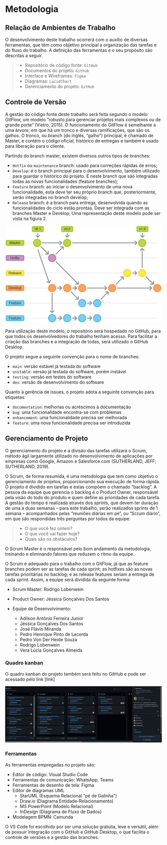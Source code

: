 
# Metodologia

## Relação de Ambientes de Trabalho

O desenvolvimento deste trabalho ocorrerá com o auxílio de diversas ferramentas, que têm como objetivo principal a organização das tarefas e do fluxo do trabalho. A definição das ferramentas e o seu propósito são descritas a seguir.

>* Repositório de código fonte: `GitHub`
>* Documentos do projeto: `Github`
>* Interface e Wireframes: `Figma`
>* Diagramas: `LucidChart`
>* Gerenciamento do projeto: `GitHub`


## Controle de Versão

A gestão do código fonte deste trabalho será feita segundo o modelo GitFlow, um modelo “robusto para gerenciar projetos mais complexos ou de grande porte” (Vietro, 2015). O funcionamento do GitFlow é semelhante a uma árvore, em que há um tronco e diversas ramificações, que são os galhos. O tronco, ou branch (do inglês, “galho”) principal, é chamado de Master, e contém o código oficial, histórico de entregas e também é usado para liberação para o cliente.

Partindo do branch master, existem diversos outros tipos de branches:

- `Hotfix` ou `maintenance` branch: usado para correções rápidas de erros;
- `Develop`: é o branch principal para o desenvolvimento, também utilizado para guardar o histórico do projeto. É neste branch que são integradas todas as novas funcionalidades (feature branches);
- `Feature` branch: ao iniciar o desenvolvimento de uma nova funcionalidade, esta deve ter seu próprio branch que, posteriormente, serão integradas no branch develop;
- `Release` branch: é a branch para entrega, desenvolvida quando as funcionalidades do ciclo estão prontas. Deve ser integrada com as branches Master e Develop;
Uma representação deste modelo pode ser vista na figura 2.

![Figura 2 – Fluxo de trabalho do modelo GitFlow (Vietro, 2015)](img/Gitflow.png)


Para utilização deste modelo, o repositório será hospedado no GitHub, para que todos os desenvolvedores do trabalho tenham acesso. Para facilitar a criação das branches e a integração de todas, será utilizado o GitHub Desktop.

O projeto segue a seguinte convenção para o nome de branches:

- `main`: versão estável já testada do software
- `unstable`: versão já testada do software, porém instável
- `testing`: versão em testes do software
- `dev`: versão de desenvolvimento do software

Quanto à gerência de issues, o projeto adota a seguinte convenção para
etiquetas:

- `documentation`: melhorias ou acréscimos à documentação
- `bug`: uma funcionalidade encontra-se com problemas
- `enhancement`: uma funcionalidade precisa ser melhorada
- `feature`: uma nova funcionalidade precisa ser introduzida

## Gerenciamento de Projeto

O gerenciamento do projeto e a divisão das tarefas utilizará o Scrum, método ágil largamente utilizado no desenvolvimento de aplicações por empresas como Google, Amazon e Salesforce.com (SUTHERLAND, JEFF; SUTHERLAND, 2019). 

O Scrum, de forma resumida, é uma metodologia que tem como objetivo o gerenciamento de projetos, proporcionando sua execução de forma rápida. O projeto é dividido em tarefas e estas compõem o chamado “backlog”. A pessoa da equipe que gerencia o backlog é o Product Owner, responsável pela visão do todo do produto e quem define as prioridades de cada tarefa. A gestão do tempo é realizada através dos sprints, que devem ter duração de uma a duas semanas – para este trabalho, serão realizados sprints de 1 semana – acompanhados pelas “reuniões diárias em pé”, ou “Scrum diário”, em que são respondidas três perguntas por todos da equipe:

>*	O que você fez ontem?
>*	O que você vai fazer hoje?
>*	Quais são os obstáculos?

O Scrum Master é o responsável pelo bom andamento da metodologia, treinando e eliminando fatores que reduzem o ritmo da equipe.

O Scrum é adequado para o trabalho com o GitFlow, já que as feature branches podem ser as tarefas de cada sprint; as hotfixes são as novas tarefas prioritárias no backlog; e as release features seriam a entrega de cada sprint.
Assim, a equipe será dividida da seguinte forma:

* Scrum Master: Rodrigo Lobenwein
* Product Owner: Jéssica Gonçalves Dos Santos

* Equipe de Desenvolvimento: 
    * Adilson Antônio Ferreira Junior
    * Jéssica Gonçalves Dos Santos
    * José Flávio Miranda 
    * Pedro Henrique Pinto de Lacerda
    * Pedro Von Der Heide Souza
    * Rodrigo Lobenwein
    * Vera Lúcia Gonçalves Almeida

### Quadro kanban

O quadro kanban do projeto também será feito no GitHub e pode ser acessado pelo link [link]

![Quadro Kanban](img/kanban.jpg)

### Ferramentas

As ferramentas empregadas no projeto são:

- Editor de código: Visual Studio Code
- Ferramentas de comunicação: WhatsApp, Teams
- Ferramentas de desenho de tela: Figma
- Editor de diagramas UML
    * StarUML (Esquema Relacional "pé de Galinha")
    * Draw.io (Diagrama Entidade-Relacionamento)
    * MS PowerPoint (Modelo Relacional)
    * InDesign (Diagrama de Fluxo de Dados)
- Modelagem BPMN: Camunda

O VS Code foi escolhido por ser uma solução gratuita, leve e versátil, além de possuir integração com o GitHub e GitHub Desktop, o que facilita o controle de versões e a gestão das branches.